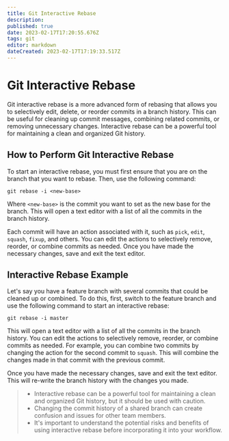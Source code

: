 ```yaml
---
title: Git Interactive Rebase
description: 
published: true
date: 2023-02-17T17:20:55.676Z
tags: git
editor: markdown
dateCreated: 2023-02-17T17:19:33.517Z
---
```


# Git Interactive Rebase

Git interactive rebase is a more advanced form of rebasing that allows you to selectively edit, delete, or reorder commits in a branch history. This can be useful for cleaning up commit messages, combining related commits, or removing unnecessary changes. Interactive rebase can be a powerful tool for maintaining a clean and organized Git history.

## How to Perform Git Interactive Rebase

To start an interactive rebase, you must first ensure that you are on the branch that you want to rebase. Then, use the following command:

```
git rebase -i <new-base>
```

Where `<new-base>` is the commit you want to set as the new base for the branch. This will open a text editor with a list of all the commits in the branch history.

Each commit will have an action associated with it, such as `pick`, `edit`, `squash`, `fixup`, and others. You can edit the actions to selectively remove, reorder, or combine commits as needed. Once you have made the necessary changes, save and exit the text editor.

## Interactive Rebase Example

Let's say you have a feature branch with several commits that could be cleaned up or combined. To do this, first, switch to the feature branch and use the following command to start an interactive rebase:

```
git rebase -i master
```

This will open a text editor with a list of all the commits in the branch history. You can edit the actions to selectively remove, reorder, or combine commits as needed. For example, you can combine two commits by changing the action for the second commit to `squash`. This will combine the changes made in that commit with the previous commit.

Once you have made the necessary changes, save and exit the text editor. This will re-write the branch history with the changes you made.

> - Interactive rebase can be a powerful tool for maintaining a clean and organized Git history, but it should be used with caution.
> - Changing the commit history of a shared branch can create confusion and issues for other team members.
> - It's important to understand the potential risks and benefits of using interactive rebase before incorporating it into your workflow.